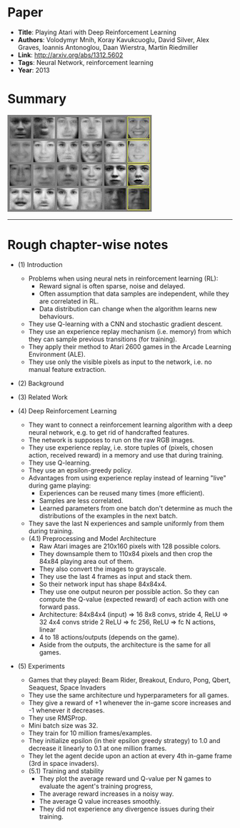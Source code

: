 # Paper

* **Title**: Playing Atari with Deep Reinforcement Learning
* **Authors**: Volodymyr Mnih, Koray Kavukcuoglu, David Silver, Alex Graves, Ioannis Antonoglou, Daan Wierstra, Martin Riedmiller
* **Link**: http://arxiv.org/abs/1312.5602
* **Tags**: Neural Network, reinforcement learning
* **Year**: 2013

# Summary



![Generated Faces](images/Generative_Adversarial_Networks__faces.jpg?raw=true "Generated Faces")

--------------------

# Rough chapter-wise notes

* (1) Introduction
  * Problems when using neural nets in reinforcement learning (RL):
    * Reward signal is often sparse, noise and delayed.
    * Often assumption that data samples are independent, while they are correlated in RL.
    * Data distribution can change when the algorithm learns new behaviours.
  * They use Q-learning with a CNN and stochastic gradient descent.
  * They use an experience replay mechanism (i.e. memory) from which they can sample previous transitions (for training).
  * They apply their method to Atari 2600 games in the Arcade Learning Environment (ALE).
  * They use only the visible pixels as input to the network, i.e. no manual feature extraction.

* (2) Background

* (3) Related Work

* (4) Deep Reinforcement Learning
  * They want to connect a reinforcement learning algorithm with a deep neural network, e.g. to get rid of handcrafted features.
  * The network is supposes to run on the raw RGB images.
  * They use experience replay, i.e. store tuples of (pixels, chosen action, received reward) in a memory and use that during training.
  * They use Q-learning.
  * They use an epsilon-greedy policy.
  * Advantages from using experience replay instead of learning "live" during game playing:
    * Experiences can be reused many times (more efficient).
    * Samples are less correlated.
    * Learned parameters from one batch don't determine as much the distributions of the examples in the next batch.
  * They save the last N experiences and sample uniformly from them during training.
  * (4.1) Preprocessing and Model Architecture
    * Raw Atari images are 210x160 pixels with 128 possible colors.
    * They downsample them to 110x84 pixels and then crop the 84x84 playing area out of them.
    * They also convert the images to grayscale.
    * They use the last 4 frames as input and stack them.
    * So their network input has shape 84x84x4.
    * They use one output neuron per possible action. So they can compute the Q-value (expected reward) of each action with one forward pass.
    * Architecture: 84x84x4 (input) => 16 8x8 convs, stride 4, ReLU => 32 4x4 convs stride 2 ReLU => fc 256, ReLU => fc N actions, linear
    * 4 to 18 actions/outputs (depends on the game).
    * Aside from the outputs, the architecture is the same for all games.

* (5) Experiments
  * Games that they played: Beam Rider, Breakout, Enduro, Pong, Qbert, Seaquest, Space Invaders
  * They use the same architecture und hyperparameters for all games.
  * They give a reward of +1 whenever the in-game score increases and -1 whenever it decreases.
  * They use RMSProp.
  * Mini batch size was 32.
  * They train for 10 million frames/examples.
  * They initialize epsilon (in their epsilon greedy strategy) to 1.0 and decrease it linearly to 0.1 at one million frames.
  * They let the agent decide upon an action at every 4th in-game frame (3rd in space invaders).
  * (5.1) Training and stability
    * They plot the average reward und Q-value per N games to evaluate the agent's training progress,
    * The average reward increases in a noisy way.
    * The average Q value increases smoothly.
    * They did not experience any divergence issues during their training.
